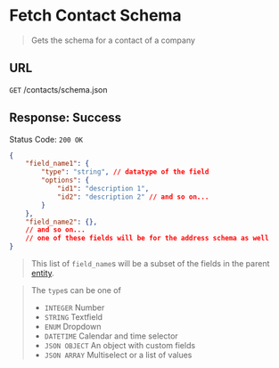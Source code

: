# Fetch Contact Schema
> Gets the schema for a contact of a company

## URL
`GET` /contacts/schema.json

## Response: Success
Status Code: `200 OK`
```json
{
    "field_name1": {
        "type": "string", // datatype of the field
        "options": {
            "id1": "description 1",
            "id2": "description 2" // and so on...
        }
    },
    "field_name2": {},
    // and so on...
    // one of these fields will be for the address schema as well
}
```

> This list of `field_name`s will be a subset of the fields in the parent [entity](./index.md).  

> The `type`s can be one of
> * `INTEGER` Number
> * `STRING` Textfield
> * `ENUM` Dropdown
> * `DATETIME` Calendar and time selector
> * `JSON OBJECT` An object with custom fields
> * `JSON ARRAY` Multiselect or a list of values